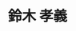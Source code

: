 ---
title: "鈴木 孝義"
draft: false

# Job rank 職階
rank: "教授" # 教授 | 准教授 | 助教 | ...

# Laboratory group
la_group: "物質化学" # 分子化学 | 物質化学 | 反応化学 | 界面化学

# Laboratory
laboratory:
  id: coord
  name: 錯体化学研究室


# ページ上部の背景画像。
# 独自で設定する場合は、exampleSite/images/faculty フォルダーに写真ファイルを入れ、
# 以下にそのパスを指定して下さい。横1000ピクセル程度の解像度を推奨。
# 例: bg_image: "images/faculty/koga_banner.jpg"
bg_image: "images/banner/bg1.jpg"

# 100文字程度の説明文。ページ上部に表示されます。
description : "金属錯体の合成と構造及び物性に関する研究"

# portrait写真。横400ピクセル程度の解像度を推奨。
image: "images/faculty/suzuki.jpg"

# 研究分野。3つ以上増やしても構いません。
interest: ["遷移金属およびランタノイド錯体", "キラリティ", "多核錯体・クラスター"]

# 業績。Reserchmapや科研費情報なども適宜追加して下さい。
achievements:
- icon: ti-id-badge
  link: https://researcherid.com/rid/B-1457-2011
  name: ResearcherID B-1457-2011
- icon: ti-id-badge
  link: https://orcid.org/0000-0002-6886-242X
  name: ORCID 0000-0002-6886-242X


# 連絡先。SNSも追加できます。
contact:
- icon: ti-email
  link: mailto:suzuki@okayama-u.ac.jp
  name: suzuki@okayama-u.ac.jp
- icon: ti-mobile
  link: tel:086-251-7900
  name: 086-251-7900


- name : "錯体化学研究室"
  icon : "ti-world" # icon pack : https://themify.me/themify-icons
  link : "http://chem.okayama-u.ac.jp/~complex/Coord.Chem/Home.html"

- name : "700-8530 岡山県岡山市津島中3－1－1 理学部本館B324-1"
  icon : "ti-location-pin" # icon pack : https://themify.me/themify-icons
  link : "#"

# type
type: "faculty"

# 下の"---"以下に、個人の紹介文をMarkdown書式で書きこんで下さい。
---